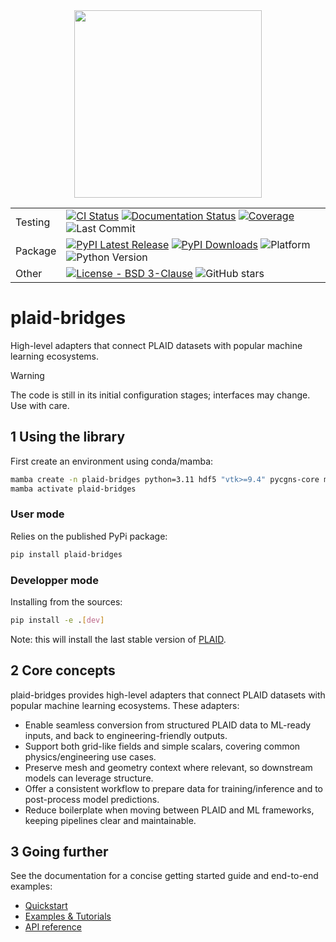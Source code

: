<div align="center">
<img src="https://plaid-lib.github.io/assets/images/plaid-bridges-logo.png" width="300">
</div>

| | |
| --- | --- |
| Testing | [![CI Status](https://github.com/PLAID-lib/plaid-bridges/actions/workflows/testing.yml/badge.svg)](https://github.com/PLAID-lib/plaid-bridges/actions/workflows/testing.yml) [![Documentation Status](https://readthedocs.org/projects/plaid-bridges/badge/?version=latest)](https://plaid-bridges.readthedocs.io/en/latest/?badge=latest) [![Coverage](https://codecov.io/gh/plaid-lib/plaid-bridges/branch/main/graph/badge.svg)](https://app.codecov.io/gh/plaid-lib/plaid-bridges/tree/main?search=&displayType=list) ![Last Commit](https://img.shields.io/github/last-commit/PLAID-lib/plaid-bridges/main) |
| Package | [![PyPI Latest Release](https://img.shields.io/pypi/v/plaid-bridges.svg)](https://pypi.org/project/plaid-bridges/) [![PyPI Downloads](https://static.pepy.tech/badge/plaid-bridges)](https://pepy.tech/projects/plaid-bridges) ![Platform](https://img.shields.io/badge/platform-any-blue) ![Python Version](https://img.shields.io/pypi/pyversions/plaid-bridges)  |
| Other | [![License - BSD 3-Clause](https://anaconda.org/conda-forge/plaid/badges/license.svg)](https://github.com/PLAID-lib/plaid-bridges/blob/main/LICENSE.txt) ![GitHub stars](https://img.shields.io/github/stars/PLAID-lib/plaid-bridges?style=social)|


# plaid-bridges

High-level adapters that connect PLAID datasets with popular machine learning ecosystems.


> [!WARNING]
> The code is still in its initial configuration stages; interfaces may change. Use with care.


## 1 Using the library

First create an environment using conda/mamba:

```bash
mamba create -n plaid-bridges python=3.11 hdf5 "vtk>=9.4" pycgns-core muscat-core=2.5 -c conda-forge
mamba activate plaid-bridges
```

### User mode

Relies on the published PyPi package:

```bash
pip install plaid-bridges
```

### Developper mode

Installing from the sources:

```bash
pip install -e .[dev]
```

Note: this will install the last stable version of [PLAID](https://github.com/PLAID-lib/plaid-bridges).

## 2 Core concepts

plaid-bridges provides high-level adapters that connect PLAID datasets with popular machine learning ecosystems. These adapters:

- Enable seamless conversion from structured PLAID data to ML-ready inputs, and back to engineering-friendly outputs.
- Support both grid-like fields and simple scalars, covering common physics/engineering use cases.
- Preserve mesh and geometry context where relevant, so downstream models can leverage structure.
- Offer a consistent workflow to prepare data for training/inference and to post-process model predictions.
- Reduce boilerplate when moving between PLAID and ML frameworks, keeping pipelines clear and maintainable.

## 3 Going further

See the documentation for a concise getting started guide and end-to-end examples:
- [Quickstart](https://plaid-bridges.readthedocs.io/en/latest/source/quickstart.html)
- [Examples & Tutorials](https://plaid-bridges.readthedocs.io/en/latest/source/notebooks.html)
- [API reference](https://plaid-bridges.readthedocs.io/en/latest/autoapi/plaid_bridges/index.html)
